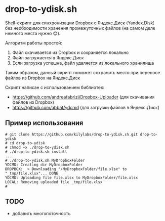# drop-to-ydisk.sh
Shell-скрипт для синхронизации Dropbox с Яндекс.Диск (Yandex.Disk) без необходимости хранения промежуточных файлов (на самом деле немного места нужно 😊).

Алгоритм работы простой:
1) Файл скачивается из Dropbox и сохраняется локально
2) Файл загружается в Яндекс.Диск
3) Если загрузка успешна, файл удаляется из локального хранилища

Таким образом, данный скрипт поможет сохранить место при переносе файлов из Dropbox на Яндекс.Диск

Скрипт написан с использованием библиотек:
- https://github.com/andreafabrizi/Dropbox-Uploader (для скачивания файлов из Dropbox)
- https://github.com/abbat/ydcmd (для загрузки файлов в Яндекс.Диск)

## Пример использования

```shell
# git clone https://github.com/kilylabs/drop-to-ydisk.sh.git drop-to-ydisk
# cd drop-to-ydisk
# chmod +x ./drop-to-ydisk.sh
# ./drop-to-ydisk.sh install
....
# ./drop-to-ydisk.sh MyDropboxFolder
YDCMD: Creating dir MyDropboxFolder
DROPBOX:  > Downloading "/MyDropboxFolder/file.xlsx" to "_tmp/file.xlsx"... DONE
YDCMD: Uploading file file.xlsx to MyDropboxFolder/file.xlsx
LOCAL: Removing uploaded file _tmp/file.xlsx
#
```

## TODO
- добавить многопоточность
